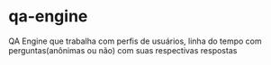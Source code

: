 # qa-engine
QA Engine que trabalha com perfis de usuários, linha do tempo com perguntas(anônimas ou não) com suas respectivas respostas
